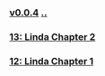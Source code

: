 
### [v0.0.4](https://github.com/littleflute/english/edit/master/Issues/readme.md) [..](..)
### [13: Linda Chapter 2](13)
### [12: Linda Chapter 1](12)
